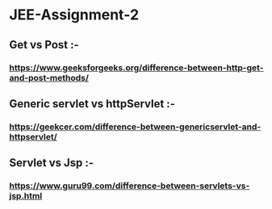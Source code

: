 # JEE-Assignment-2

## Get vs Post :- 
### https://www.geeksforgeeks.org/difference-between-http-get-and-post-methods/


## Generic servlet vs httpServlet :-
### https://geekcer.com/difference-between-genericservlet-and-httpservlet/



## Servlet vs Jsp :-
### https://www.guru99.com/difference-between-servlets-vs-jsp.html
